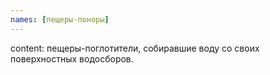 ```yaml
---
names: [пещеры-поноры]
---
```


content: пещеры-поглотители, собиравшие воду со своих поверхностных водосборов.

